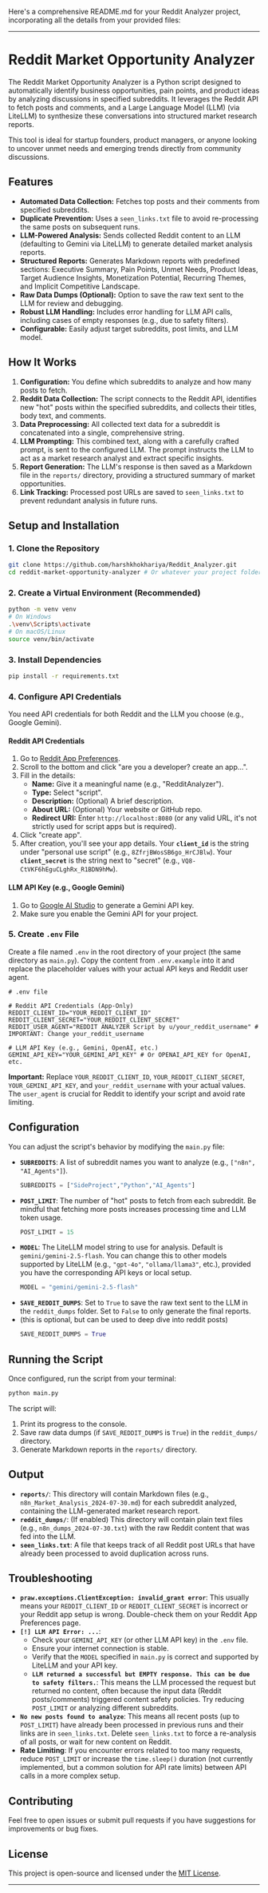 Here's a comprehensive README.md for your Reddit Analyzer project, incorporating all the details from your provided files:

---

# Reddit Market Opportunity Analyzer

The Reddit Market Opportunity Analyzer is a Python script designed to automatically identify business opportunities, pain points, and product ideas by analyzing discussions in specified subreddits. It leverages the Reddit API to fetch posts and comments, and a Large Language Model (LLM) (via LiteLLM) to synthesize these conversations into structured market research reports.

This tool is ideal for startup founders, product managers, or anyone looking to uncover unmet needs and emerging trends directly from community discussions.

## Features

*   **Automated Data Collection:** Fetches top posts and their comments from specified subreddits.
*   **Duplicate Prevention:** Uses a `seen_links.txt` file to avoid re-processing the same posts on subsequent runs.
*   **LLM-Powered Analysis:** Sends collected Reddit content to an LLM (defaulting to Gemini via LiteLLM) to generate detailed market analysis reports.
*   **Structured Reports:** Generates Markdown reports with predefined sections: Executive Summary, Pain Points, Unmet Needs, Product Ideas, Target Audience Insights, Monetization Potential, Recurring Themes, and Implicit Competitive Landscape.
*   **Raw Data Dumps (Optional):** Option to save the raw text sent to the LLM for review and debugging.
*   **Robust LLM Handling:** Includes error handling for LLM API calls, including cases of empty responses (e.g., due to safety filters).
*   **Configurable:** Easily adjust target subreddits, post limits, and LLM model.

## How It Works

1.  **Configuration:** You define which subreddits to analyze and how many posts to fetch.
2.  **Reddit Data Collection:** The script connects to the Reddit API, identifies new "hot" posts within the specified subreddits, and collects their titles, body text, and comments.
3.  **Data Preprocessing:** All collected text data for a subreddit is concatenated into a single, comprehensive string.
4.  **LLM Prompting:** This combined text, along with a carefully crafted prompt, is sent to the configured LLM. The prompt instructs the LLM to act as a market research analyst and extract specific insights.
5.  **Report Generation:** The LLM's response is then saved as a Markdown file in the `reports/` directory, providing a structured summary of market opportunities.
6.  **Link Tracking:** Processed post URLs are saved to `seen_links.txt` to prevent redundant analysis in future runs.

## Setup and Installation

### 1. Clone the Repository

```bash
git clone https://github.com/harshkhokhariya/Reddit_Analyzer.git
cd reddit-market-opportunity-analyzer # Or whatever your project folder is named
```

### 2. Create a Virtual Environment (Recommended)

```bash
python -m venv venv
# On Windows
.\venv\Scripts\activate
# On macOS/Linux
source venv/bin/activate
```

### 3. Install Dependencies

```bash
pip install -r requirements.txt
```

### 4. Configure API Credentials

You need API credentials for both Reddit and the LLM you choose (e.g., Google Gemini).

#### Reddit API Credentials

1.  Go to [Reddit App Preferences](https://www.reddit.com/prefs/apps).
2.  Scroll to the bottom and click "are you a developer? create an app...".
3.  Fill in the details:
    *   **Name:** Give it a meaningful name (e.g., "RedditAnalyzer").
    *   **Type:** Select "script".
    *   **Description:** (Optional) A brief description.
    *   **About URL:** (Optional) Your website or GitHub repo.
    *   **Redirect URI:** Enter `http://localhost:8080` (or any valid URL, it's not strictly used for script apps but is required).
4.  Click "create app".
5.  After creation, you'll see your app details. Your **`client_id`** is the string under "personal use script" (e.g., `8ZfrjBWosSB6go_HrCJBlw`). Your **`client_secret`** is the string next to "secret" (e.g., `VQ8-CtVKF6hEguCLghRx_R1BDN9hMw`).

#### LLM API Key (e.g., Google Gemini)

1.  Go to [Google AI Studio](https://aistudio.google.com/app/apikey) to generate a Gemini API key.
2.  Make sure you enable the Gemini API for your project.

### 5. Create `.env` File

Create a file named `.env` in the root directory of your project (the same directory as `main.py`). Copy the content from `.env.example` into it and replace the placeholder values with your actual API keys and Reddit user agent.

```dotenv
# .env file

# Reddit API Credentials (App-Only)
REDDIT_CLIENT_ID="YOUR_REDDIT_CLIENT_ID"
REDDIT_CLIENT_SECRET="YOUR_REDDIT_CLIENT_SECRET"
REDDIT_USER_AGENT="REDDIT ANALYZER Script by u/your_reddit_username" # IMPORTANT: Change your_reddit_username

# LLM API Key (e.g., Gemini, OpenAI, etc.)
GEMINI_API_KEY="YOUR_GEMINI_API_KEY" # Or OPENAI_API_KEY for OpenAI, etc.
```

**Important:** Replace `YOUR_REDDIT_CLIENT_ID`, `YOUR_REDDIT_CLIENT_SECRET`, `YOUR_GEMINI_API_KEY`, and `your_reddit_username` with your actual values. The `user_agent` is crucial for Reddit to identify your script and avoid rate limiting.

## Configuration

You can adjust the script's behavior by modifying the `main.py` file:

*   **`SUBREDDITS`**: A list of subreddit names you want to analyze (e.g., `["n8n", "AI_Agents"]`).
    ```python
    SUBREDDITS = ["SideProject","Python","AI_Agents"]
    ```
*   **`POST_LIMIT`**: The number of "hot" posts to fetch from each subreddit. Be mindful that fetching more posts increases processing time and LLM token usage.
    ```python
    POST_LIMIT = 15
    ```
*   **`MODEL`**: The LiteLLM model string to use for analysis. Default is `gemini/gemini-2.5-flash`. You can change this to other models supported by LiteLLM (e.g., `"gpt-4o"`, `"ollama/llama3"`, etc.), provided you have the corresponding API keys or local setup.
    ```python
    MODEL = "gemini/gemini-2.5-flash"
    ```
*   **`SAVE_REDDIT_DUMPS`**: Set to `True` to save the raw text sent to the LLM in the `reddit_dumps` folder. Set to `False` to only generate the final reports.
* (this is optional, but can be used to deep dive into reddit posts)
    ```python
    SAVE_REDDIT_DUMPS = True
    ```

## Running the Script

Once configured, run the script from your terminal:

```bash
python main.py
```

The script will:
1.  Print its progress to the console.
2.  Save raw data dumps (if `SAVE_REDDIT_DUMPS` is `True`) in the `reddit_dumps/` directory.
3.  Generate Markdown reports in the `reports/` directory.

## Output

*   **`reports/`**: This directory will contain Markdown files (e.g., `n8n_Market_Analysis_2024-07-30.md`) for each subreddit analyzed, containing the LLM-generated market research report.
*   **`reddit_dumps/`**: (If enabled) This directory will contain plain text files (e.g., `n8n_dumps_2024-07-30.txt`) with the raw Reddit content that was fed into the LLM.
*   **`seen_links.txt`**: A file that keeps track of all Reddit post URLs that have already been processed to avoid duplication across runs.

## Troubleshooting

*   **`praw.exceptions.ClientException: invalid_grant error`**: This usually means your `REDDIT_CLIENT_ID` or `REDDIT_CLIENT_SECRET` is incorrect or your Reddit app setup is wrong. Double-check them on your Reddit App Preferences page.
*   **`[!] LLM API Error: ...`**:
    *   Check your `GEMINI_API_KEY` (or other LLM API key) in the `.env` file.
    *   Ensure your internet connection is stable.
    *   Verify that the `MODEL` specified in `main.py` is correct and supported by LiteLLM and your API key.
    *   **`LLM returned a successful but EMPTY response. This can be due to safety filters.`**: This means the LLM processed the request but returned no content, often because the input data (Reddit posts/comments) triggered content safety policies. Try reducing `POST_LIMIT` or analyzing different subreddits.
*   **`No new posts found to analyze`**: This means all recent posts (up to `POST_LIMIT`) have already been processed in previous runs and their links are in `seen_links.txt`. Delete `seen_links.txt` to force a re-analysis of all posts, or wait for new content on Reddit.
*   **Rate Limiting**: If you encounter errors related to too many requests, reduce `POST_LIMIT` or increase the `time.sleep()` duration (not currently implemented, but a common solution for API rate limits) between API calls in a more complex setup.

## Contributing

Feel free to open issues or submit pull requests if you have suggestions for improvements or bug fixes.

## License

This project is open-source and licensed under the [MIT License](LICENSE.txt).

---